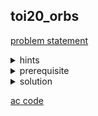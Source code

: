 ## toi20_orbs
[problem statement](https://api.otog.in.th/problem/doc/1013)

<details>
  <summary>hints</summary>
  <ul>
    <details>
      <summary>hint 1</summary>
      <p>เนื่องจากจำนวน operation L มีไม่เกิน 2000000 เราสามารถทำ simulation หรือ maintain array หลังจากแต่ละ operation ได้ไหม?</p>
    </details>
    <details>
      <summary>hint 2</summary>
      <p>ตำแหน่งที่เอาออกมัน fixed คือ a และ b เราสามารถใช้ data structure อะไรมา maintain array ได้บ้าง?</p>
    </details>
  </ul>
</details>

<details>
  <summary>prerequisite </summary>
  <p>std::multiset / sparse segment tree / ordered set (pbds)</p>
</details>

<details>
  <summary>solution </summary>
  <p>โจทย์ข้อนี้มีการใส่เข้าและนำออกของสมาชิกใน array อยู่หลายรอบโดยยังคงไว้ซึ่งสมบัติการเรียงจากน้อยไปมากอยู่ ทำให้เรานึกถึงการใช้ std::multiset </p>
  <ul>
    <details>
      <summary>Sol1 - brute force using 1 multiset (TLE)</summary>
      <p>ในแต่ละรอบ operation เราก็แค่ loop หาสมาชิกที่น้อยสุดเป็นลำดับ a และ b ตรงๆ ให้สมาชิก ณ ตำแหน่ง a คือ x, b คือ y เราก็แค่ insert (x+y)/2 และ y-x เข้าไปใน multiset แล้วลบ x และ y ออก แต่วิธีก็ยังไม่ทันเพราะ เราต้อง loop หา x และ y ใน multiset</p>
    </details>
    <details>
      <summary>Sol2 - 3 multisets</summary>
      <p>จาก idea ใน sol 1 ปัญหาที่เราต้องแก้คือการหา x และ yให้เร็วขึ้น โดยเรารู้อยู่แล้วว่า x จะอยู่ในตำแหน่ง a เสมอ และ y จะอยู่ในตำแหน่ง b เสมอ ทำให้เราว่าสามารถแบ่งช่วง array ของเราเป็น 3 ช่วง คือ [1, a], (a, b), [b, n] โดยในแต่ละช่วงเราจะเก็บใส่แต่ละ multiset กำหนดให้ A, B, C เป็น multiset โดย A เก็บช่วงแรก, B เก็บช่วง 2, และ C  เก็บช่วงสุดท้ายโดยการที่เราแบ่งเป็นช่วงจะทำให้เรา หา x และ y ได้ใน constant time โดยที่ x ก็คือสมาชิกที่มากที่สุดใน A และ y คือ สมาชิกที่น้อยที่สุดใน C เราลบ x ออกจาก A และ y ออกจาก B แล้วใส่ (x+y)/2 และ y-x ใน B เพราะเรารู้อยู่แล้วว่า (x+y)/2 และ y-x มีค่าอยู่ระหว่าง x และ y เสมอ ตอนนี้ B จะมีสมาชิกเกินมา 2 ตัว และ A ขาด 1 ตัว และ C ขาด 1 ตัว เราก็จะทำการย้ายสมาชิกที่น้อยที่สุดใน B ไปใส่ใน A และย้ายสมาชิกที่มากที่สุดใน B ไปใส่ใน C โดยแต่ละ operation จะใช้เวลา O(logn) ซึ่งทำให้ TC เป็น O(L logn) ซึ่งเพียงพอต่อการผ่านข้อนี้</p>
    </details>
    <details>
      <summary>Sol3 - pbds</summary>
      <p>pbds มี function ในการหาตำแหน่งที่น้อยเป็นลำดับใดๆได้ใน O(logn) โดยในแต่ละ operation เราก็ ใช้ function find_by_order ในการหา x และ y<br><a href="https://www.geeksforgeeks.org/ordered-set-gnu-c-pbds/">https://www.geeksforgeeks.org/ordered-set-gnu-c-pbds/</a></p>
    </details>
  </ul>
</details>

[ac code](./toi20_orbs.cpp)
